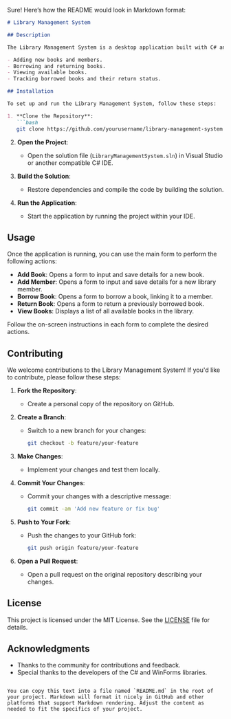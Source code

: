 Sure! Here’s how the README would look in Markdown format:

```markdown
# Library Management System

## Description

The Library Management System is a desktop application built with C# and Windows Forms (WinForms). It provides a user-friendly interface for managing books, members, and transactions in a library. Key features include:

- Adding new books and members.
- Borrowing and returning books.
- Viewing available books.
- Tracking borrowed books and their return status.

## Installation

To set up and run the Library Management System, follow these steps:

1. **Clone the Repository**:
   ```bash
   git clone https://github.com/yourusername/library-management-system.git
   ```

2. **Open the Project**:
   - Open the solution file (`LibraryManagementSystem.sln`) in Visual Studio or another compatible C# IDE.

3. **Build the Solution**:
   - Restore dependencies and compile the code by building the solution.

4. **Run the Application**:
   - Start the application by running the project within your IDE.

## Usage

Once the application is running, you can use the main form to perform the following actions:

- **Add Book**: Opens a form to input and save details for a new book.
- **Add Member**: Opens a form to input and save details for a new library member.
- **Borrow Book**: Opens a form to borrow a book, linking it to a member.
- **Return Book**: Opens a form to return a previously borrowed book.
- **View Books**: Displays a list of all available books in the library.

Follow the on-screen instructions in each form to complete the desired actions.

## Contributing

We welcome contributions to the Library Management System! If you'd like to contribute, please follow these steps:

1. **Fork the Repository**:
   - Create a personal copy of the repository on GitHub.

2. **Create a Branch**:
   - Switch to a new branch for your changes:
     ```bash
     git checkout -b feature/your-feature
     ```

3. **Make Changes**:
   - Implement your changes and test them locally.

4. **Commit Your Changes**:
   - Commit your changes with a descriptive message:
     ```bash
     git commit -am 'Add new feature or fix bug'
     ```

5. **Push to Your Fork**:
   - Push the changes to your GitHub fork:
     ```bash
     git push origin feature/your-feature
     ```

6. **Open a Pull Request**:
   - Open a pull request on the original repository describing your changes.

## License

This project is licensed under the MIT License. See the [LICENSE](LICENSE) file for details.

## Acknowledgments

- Thanks to the community for contributions and feedback.
- Special thanks to the developers of the C# and WinForms libraries.
```

You can copy this text into a file named `README.md` in the root of your project. Markdown will format it nicely in GitHub and other platforms that support Markdown rendering. Adjust the content as needed to fit the specifics of your project.
